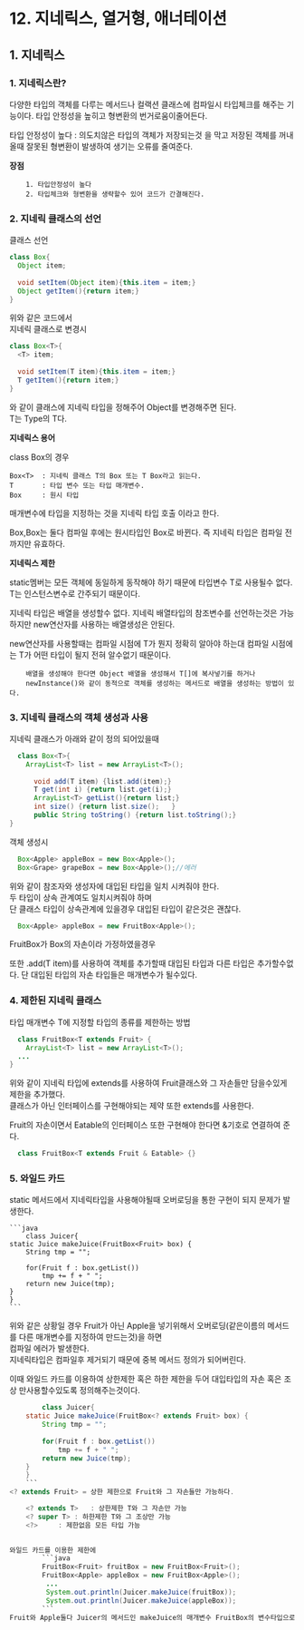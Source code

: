 # 12. 지네릭스, 열거형, 애너테이션

## 1. 지네릭스


### 1. 지네릭스란?
다양한 타입의 객체를 다루는 메서드나 컬랙션 클래스에 컴파일시 타입체크를 해주는 기능이다. 
타입 안정성을 높히고 형변환의 번거로움이줄어든다. 


  타입 안정성이 높다 : 의도치않은 타입의 객체가 저장되는것 을 막고 저장된 객체를 꺼내올때 잘못된 형변환이 발생하여 생기는 오류를 줄여준다.
  
  
  **장점** 
        
        1. 타입안정성이 높다
        2. 타입체크와 형변환을 생략할수 있어 코드가 간결해진다.


### 2. 지네릭 클래스의 선언

클래스 선언
```java
class Box{
  Object item;
  
  void setItem(Object item){this.item = item;}
  Object getItem(){return item;}
}
```

위와 같은 코드에서       
지네릭 클래스로 변경시     

```java
class Box<T>{
  <T> item;
  
  void setItem(T item){this.item = item;}
  T getItem(){return item;}
}
```

와 같이 클래스에 지네릭 타입<T>을 정해주어 Object를 변경해주면 된다.     
T는 Type의 T다.    
  
**지네릭스 용어**
  
class Box<T>의 경우     
  
  
    Box<T>  : 지네릭 클래스 T의 Box 또는 T Box라고 읽는다.
    T       : 타입 변수 또는 타입 매개변수.
    Box     : 원시 타입    
  

 매개변수에 타입을 지정하는 것을 지네릭 타입 호출 이라고 한다.
 
 Box<String>,Box<Integer>는 둘다 컴파일 후에는 원시타입인 Box로 바뀐다. 즉 지네릭 타입은 컴파일 전까지만 유효하다.     
  
    
 **지네릭스 제한**
  
 static멤버는 모든 객체에 동일하게 동작해야 하기 때문에 타입변수 T로 사용될수 없다.     
 T는 인스턴스변수로 간주되기 때문이다. 
  
 지네릭 타입은 배열을 생성할수 없다.
 지네릭 배열타입의 참조변수를 선언하는것은 가능하지만 new연산자를 사용하는 배열생성은 안된다.
  
 new연산자를 사용할때는 컴파일 시점에 T가 뭔지 정확히 알아야 하는대 컴파일 시점에는 T가 어떤 타입이 될지 전혀 알수없기 때문이다.    
 
        배열을 생성해야 한다면 Object 배열을 생성해서 T[]에 복사넣기를 하거나     
        newInstance()와 같이 동적으로 객체를 생성하는 메서드로 배열을 생성하는 방법이 있다.

### 3. 지네릭 클래스의 객체 생성과 사용
  
지네릭 클래스가 아래와 같이 정의 되어있을때 
```java
  class Box<T>{
  	ArrayList<T> list = new ArrayList<T>();
  
	  void add(T item) {list.add(item);}
	  T get(int i) {return list.get(i);}
	  ArrayList<T> getList(){return list;}
	  int size() {return list.size();	}
	  public String toString() {return list.toString();}
}
```

객체 생성시
```java
  Box<Apple> appleBox = new Box<Apple>();
  Box<Grape> grapeBox = new Box<Apple>();//에러
```
위와 같이 참조자와 생성자에 대입된 타입을 일치 시켜줘야 한다.   
두 타입이 상속 관계여도 일치시켜줘야 하며   
단 클래스 타입이 상속관계에 있을경우 대입된 타입이 같은것은 괜찮다.         
  

```java
  Box<Apple> appleBox = new FruitBox<Apple>();
```
FruitBox가 Box의 자손이라 가정하였을경우
  
 또한 .add(T item)를 사용하여 객체를 추가할때 대입된 타입과 다른 타입은 추가할수없다.
  단 대입된 타입의 자손 타입들은 매개변수가 될수있다.
  
 
### 4. 제한된 지네릭 클래스
  타입 매개변수 T에 지정할 타입의 종류를 제한하는 방법
  
  ```java
    class FruitBox<T extends Fruit> {
      ArrayList<T> list = new ArrayList<T>();
    ...
  }
  ```
  
  위와 같이 지네릭 타입에 extends를 사용하여 Fruit클래스와 그 자손들만 담을수있게 제한을 추가했다.       
  클래스가 아닌 인터페이스를 구현해야되는 제약 또한 extends를 사용한다.     
  
  Fruit의 자손이면서 Eatable의 인터페이스 또한 구현해야 한다면 &기호로 연결하여 준다.
  ```java
    class FruitBox<T extends Fruit & Eatable> {}
  ```
  

	
### 5. 와일드 카드
static 메서드에서 지네릭타입을 사용해야될때
오버로딩을 통한 구현이 되지 문제가 발생한다.
	
	```java
		class Juicer{
	static Juice makeJuice(FruitBox<Fruit> box) { 
		String tmp = "";
		
		for(Fruit f : box.getList())
			tmp += f + " ";
		return new Juice(tmp);
	}
	}
	```
위와 같은 상황일 경우 Fruit가 아닌 Apple을 넣기위해서 오버로딩(같은이름의 메서드를 다른 매개변수를 지정하여 만드는것)을 하면      
컴파일 에러가 발생한다.   
지네릭타입은 컴파일후 제거되기 때문에 중복 메서드 정의가 되어버린다.
	
이때 와일드 카드를 이용하여 상한제한 혹은 하한 제한을 두어 대입타입의 자손 혹은 조상 만사용할수있도록 정의해주는것이다.
```java
		class Juicer{
	static Juice makeJuice(FruitBox<? extends Fruit> box) { 
		String tmp = "";
		
		for(Fruit f : box.getList())
			tmp += f + " ";
		return new Juice(tmp);
	}
	}
	```	
<? extends Fruit> = 상한 제한으로 Fruit와 그 자손들만 가능하다.

	<? extends T> 	: 상한제한 T와 그 자손만 가능
	<? super T>	: 하한제한 T와 그 조상만 가능
	<?>		: 제한없음 모든 타입 가능

	
와일드 카드를 이용한 제한에 
		```java
		FruitBox<Fruit> fruitBox = new FruitBox<Fruit>();
		FruitBox<Apple> appleBox = new FruitBox<Apple>();
		 ...
		 System.out.println(Juicer.makeJuice(fruitBox));
		 System.out.println(Juicer.makeJuice(appleBox));
		```
Fruit와 Apple둘다 Juicer의 메서드인 makeJuice의 매개변수 FruitBox의 변수타입으로 사용이 가능하다.
	
	

